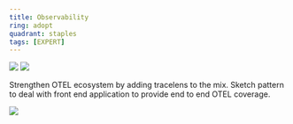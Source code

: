 ```yaml
---
title: Observability
ring: adopt
quadrant: staples
tags: [EXPERT]
---
```


[![](https://img.shields.io/badge/front%20end-0c7cba?logo=gitbook&logoColor=000&style=flat)](https://thenewstack.io/instrumenting-a-react-app-using-opentelemetry/)
[![](https://img.shields.io/badge/tracelens-ef8d22?logo=hackthebox&logoColor=000&style=flat)](https://github.com/asynkron/TraceLens)

Strengthen OTEL ecosystem by adding tracelens to the mix. Sketch pattern to deal with front end application to provide end to end OTEL coverage.

![](/img/2024-01-08/tracelens.png)